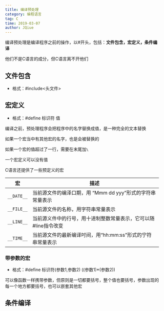 ```yaml
---
title: 编译预处理
category: 编程语言
tag: C
time: 2019-03-07
author: JQiue
---
```


编译预处理是编译程序之前的操作，以#开头，包括：**文件包含，宏定义，条件编译**

他们不是C语言的成分，但C语言离不开他们

## 文件包含

+ 格式：#include<头文件>

## 宏定义

+ 格式：#define 标识符 值

编译之前，预处理程序会把程序中的名字替换成值，是一种完全的文本替换

如果一个宏当中有其他宏的名字，也是会被替换的

如果一个宏的值超过了一行，需要在末尾加`\`

一个宏定义可以没有值

C语言还提供了一些预定义的宏

宏|描述
---|---
`__DATE__`|当前源文件的编泽口期，用 “Mmm dd yyy”形式的字符串常量表示
`__FILE__`|当前源文件的名称，用字符串常量表示
`__LINE__`|当前源义件中的行号，用十进制整数常量表示，它可以随#line指令改变
`__TIME__`|当前源文件的最新编译吋间，用“hh:mm:ss”形式的宁符串常量表示

### 带参数的宏

+ 格式：#define 标识符(参数1,参数2) ((参数1)*(参数2))

可以像函数一样携带参数，但原则是一切都要括号，整个值也要括号，参数出现的每一个地方都要括号，也可以嵌套其他宏

## 条件编译
